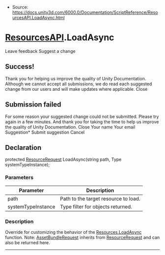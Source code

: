 * Source: https://docs.unity3d.com/6000.0/Documentation/ScriptReference/ResourcesAPI.LoadAsync.html

#  [ResourcesAPI](https://docs.unity3d.com/6000.0/Documentation/ScriptReference/ResourcesAPI.html).LoadAsync
Leave feedback
Suggest a change
## Success!
Thank you for helping us improve the quality of Unity Documentation. Although we cannot accept all submissions, we do read each suggested change from our users and will make updates where applicable.
Close
## Submission failed
For some reason your suggested change could not be submitted. Please <a>try again</a> in a few minutes. And thank you for taking the time to help us improve the quality of Unity Documentation.
Close
Your name Your email Suggestion* Submit suggestion
Cancel
## Declaration
protected [ResourceRequest](https://docs.unity3d.com/6000.0/Documentation/ScriptReference/ResourceRequest.html) LoadAsync(string path, Type systemTypeInstance); 
### Parameters
Parameter | Description  
---|---  
path | Path to the target resource to load.  
systemTypeInstance | Type filter for objects returned.  
### Description
Override for customizing the behavior of the [Resources.LoadAsync](https://docs.unity3d.com/6000.0/Documentation/ScriptReference/Resources.LoadAsync.html) function.
Note: [AssetBundleRequest](https://docs.unity3d.com/6000.0/Documentation/ScriptReference/AssetBundleRequest.html) inherits from [ResourceRequest](https://docs.unity3d.com/6000.0/Documentation/ScriptReference/ResourceRequest.html) and can also be returned here.
* * *
